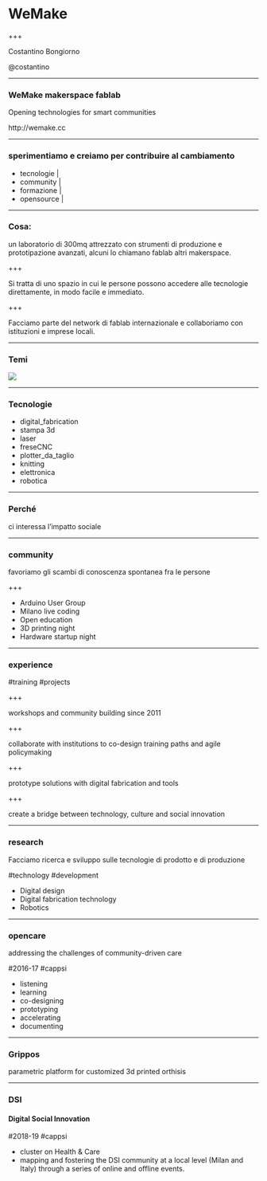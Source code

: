 
# WeMake

+++

Costantino Bongiorno

@costantino

---

### WeMake makerspace fablab

<p class="fragment">Opening technologies for smart communities</p>

<p class="fragment">http://wemake.cc</p>

---

### sperimentiamo e creiamo per contribuire al cambiamento

- tecnologie |
- community |
- formazione |
- opensource |

---

### Cosa:

un laboratorio di 300mq attrezzato con strumenti di produzione e prototipazione avanzati, alcuni lo chiamano fablab altri makerspace.

+++

Si tratta di uno spazio in cui le persone possono accedere alle tecnologie direttamente, in modo facile e immediato.

+++

Facciamo parte del network di fablab internazionale e collaboriamo con istituzioni e imprese locali.

---

### Temi

![](http://wemake.cc/core/uploads/2014/03/makerspace-poster.png)

---

### Tecnologie

 - digital_fabrication
 - stampa 3d
 - laser  
 - freseCNC
 - plotter_da_taglio
 - knitting
 - elettronica
 - robotica

---

### Perché

ci interessa l’impatto sociale

---

### community

favoriamo gli scambi di conoscenza spontanea fra le persone

+++

- Arduino User Group
- Milano live coding
- Open education
- 3D printing night
- Hardware startup night

---
### experience

 #training #projects

+++

workshops and community building since 2011

+++

collaborate with institutions to co-design training paths
and agile policymaking

+++

prototype solutions with digital fabrication and tools

+++

create a bridge between technology, culture and social innovation

---

### research

Facciamo ricerca e sviluppo sulle tecnologie di prodotto e di produzione

 #technology #development

- Digital design
- Digital fabrication technology
- Robotics
---
### opencare

addressing the challenges of community-driven care

 #2016-17 #cappsi

- listening
- learning
- co-designing
- prototyping
- accelerating
- documenting

---

### Grippos

parametric platform for customized 3d printed orthisis

---
### DSI

#### Digital Social Innovation

 #2018-19 #cappsi

- cluster on Health & Care
- mapping and fostering the DSI community at a local level (Milan and Italy) through a series of online and offline events.
